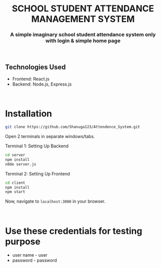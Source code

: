 <h1 align="center">
    SCHOOL STUDENT ATTENDANCE MANAGEMENT SYSTEM
</h1>

<h3 align="center">
A simple imaginary school student attendance system only with login & simple home page
</h3>

<br>






## Technologies Used

- Frontend: React.js
- Backend: Node.js, Express.js


<br>

# Installation

```sh
git clone https://github.com/Shanuga123/Attendence_System.git
```
Open 2 terminals in separate windows/tabs.

Terminal 1: Setting Up Backend 
```sh
cd server
npm install
n0de server.js
```



Terminal 2: Setting Up Frontend
```sh
cd client
npm install
npm start
```
Now, navigate to `localhost:3000` in your browser. 


<br>

# Use these credentials for testing purpose
* user name - user
* password - password

